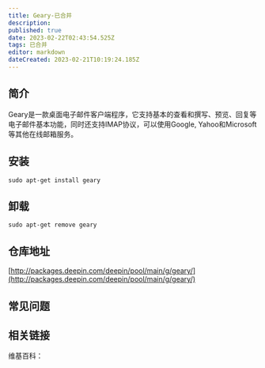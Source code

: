 ```yaml
---
title: Geary-已合并
description: 
published: true
date: 2023-02-22T02:43:54.525Z
tags: 已合并
editor: markdown
dateCreated: 2023-02-21T10:19:24.185Z
---
```


## 简介

Geary是一款桌面电子邮件客户端程序，它支持基本的查看和撰写、预览、回复等电子邮件基本功能，同时还支持IMAP协议，可以使用Google, Yahoo和Microsoft等其他在线邮箱服务。

## 安装

`sudo apt-get install geary`

## 卸载

`sudo apt-get remove geary`

## 仓库地址

[http://packages.deepin.com/deepin/pool/main/g/geary/](http://packages.deepin.com/deepin/pool/main/g/geary/)

## 常见问题

## 相关链接

维基百科：
